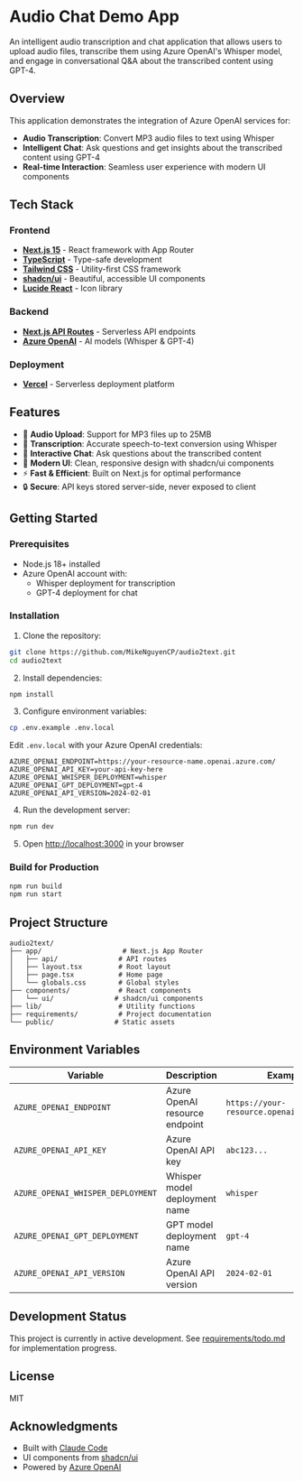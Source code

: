 # Audio Chat Demo App

An intelligent audio transcription and chat application that allows users to upload audio files, transcribe them using Azure OpenAI's Whisper model, and engage in conversational Q&A about the transcribed content using GPT-4.

## Overview

This application demonstrates the integration of Azure OpenAI services for:
- **Audio Transcription**: Convert MP3 audio files to text using Whisper
- **Intelligent Chat**: Ask questions and get insights about the transcribed content using GPT-4
- **Real-time Interaction**: Seamless user experience with modern UI components

## Tech Stack

### Frontend
- **[Next.js 15](https://nextjs.org/)** - React framework with App Router
- **[TypeScript](https://www.typescriptlang.org/)** - Type-safe development
- **[Tailwind CSS](https://tailwindcss.com/)** - Utility-first CSS framework
- **[shadcn/ui](https://ui.shadcn.com/)** - Beautiful, accessible UI components
- **[Lucide React](https://lucide.dev/)** - Icon library

### Backend
- **[Next.js API Routes](https://nextjs.org/docs/app/building-your-application/routing/route-handlers)** - Serverless API endpoints
- **[Azure OpenAI](https://azure.microsoft.com/en-us/products/ai-services/openai-service)** - AI models (Whisper & GPT-4)

### Deployment
- **[Vercel](https://vercel.com/)** - Serverless deployment platform

## Features

- 🎤 **Audio Upload**: Support for MP3 files up to 25MB
- 📝 **Transcription**: Accurate speech-to-text conversion using Whisper
- 💬 **Interactive Chat**: Ask questions about the transcribed content
- 🎨 **Modern UI**: Clean, responsive design with shadcn/ui components
- ⚡ **Fast & Efficient**: Built on Next.js for optimal performance
- 🔒 **Secure**: API keys stored server-side, never exposed to client

## Getting Started

### Prerequisites

- Node.js 18+ installed
- Azure OpenAI account with:
  - Whisper deployment for transcription
  - GPT-4 deployment for chat

### Installation

1. Clone the repository:
```bash
git clone https://github.com/MikeNguyenCP/audio2text.git
cd audio2text
```

2. Install dependencies:
```bash
npm install
```

3. Configure environment variables:
```bash
cp .env.example .env.local
```

Edit `.env.local` with your Azure OpenAI credentials:
```env
AZURE_OPENAI_ENDPOINT=https://your-resource-name.openai.azure.com/
AZURE_OPENAI_API_KEY=your-api-key-here
AZURE_OPENAI_WHISPER_DEPLOYMENT=whisper
AZURE_OPENAI_GPT_DEPLOYMENT=gpt-4
AZURE_OPENAI_API_VERSION=2024-02-01
```

4. Run the development server:
```bash
npm run dev
```

5. Open [http://localhost:3000](http://localhost:3000) in your browser

### Build for Production

```bash
npm run build
npm run start
```

## Project Structure

```
audio2text/
├── app/                    # Next.js App Router
│   ├── api/               # API routes
│   ├── layout.tsx         # Root layout
│   ├── page.tsx           # Home page
│   └── globals.css        # Global styles
├── components/            # React components
│   └── ui/               # shadcn/ui components
├── lib/                   # Utility functions
├── requirements/          # Project documentation
└── public/               # Static assets
```

## Environment Variables

| Variable | Description | Example |
|----------|-------------|---------|
| `AZURE_OPENAI_ENDPOINT` | Azure OpenAI resource endpoint | `https://your-resource.openai.azure.com/` |
| `AZURE_OPENAI_API_KEY` | Azure OpenAI API key | `abc123...` |
| `AZURE_OPENAI_WHISPER_DEPLOYMENT` | Whisper model deployment name | `whisper` |
| `AZURE_OPENAI_GPT_DEPLOYMENT` | GPT model deployment name | `gpt-4` |
| `AZURE_OPENAI_API_VERSION` | Azure OpenAI API version | `2024-02-01` |

## Development Status

This project is currently in active development. See [requirements/todo.md](requirements/todo.md) for implementation progress.

## License

MIT

## Acknowledgments

- Built with [Claude Code](https://claude.com/claude-code)
- UI components from [shadcn/ui](https://ui.shadcn.com/)
- Powered by [Azure OpenAI](https://azure.microsoft.com/en-us/products/ai-services/openai-service)